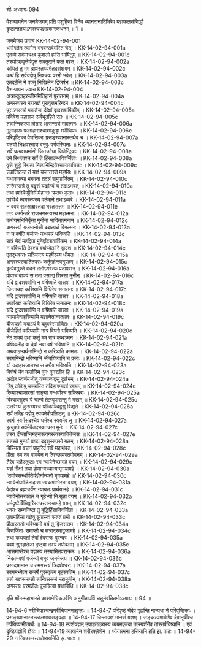श्रीः
अध्यायः 094

वैशम्पायनेन जनमेजयम् प्रति पशुहिंसां विनैव ध्यानदानादिभिरेव यज्ञफलसंसिद्धौ दृष्टान्ततयाऽगस्त्ययज्ञप्रकारकथनम् ॥ 1 ॥

जनमेजय उवाच 	KK-14-02-94-001  
धर्मागतेन त्यागेन भगवन्सर्वमस्ति चेत् ।	KK-14-02-94-001a  
एतन्मे सर्वमाचक्ष्व कुशलो ह्यसि भाषितुम् ॥	KK-14-02-94-001c  
तस्योञ्छवृत्तेर्यद्वृत्तं सक्तुदाने फलं महत् ।	KK-14-02-94-002a  
कथितं तु मम ब्रह्मंस्तथ्यमेतदसंशयम् ॥	KK-14-02-94-002c  
कथं हि सर्वयज्ञेषु निश्चयः परमो भवेत् ।	KK-14-02-94-003a  
एतदर्हसि मे वक्तुं निखिलेन द्विजर्षभ ॥	KK-14-02-94-003c  
वैशम्पायन उवाच 	KK-14-02-94-004  
अत्राप्युदाहरन्तीममितिहासं पुरातनम् ।	KK-14-02-94-004a  
अगस्त्यस्य महायज्ञे पुरावृत्तमरिन्दम ॥	KK-14-02-94-004c  
पुराऽगस्त्यो महातेजा दीक्षां द्वादशवार्षिकीम् ।	KK-14-02-94-005a  
प्रविवेश महाराज सर्वभूतहिते रतः ॥	KK-14-02-94-005c  
तत्राग्निकल्पा होतार आसन्सत्रे महात्मनः ।	KK-14-02-94-006a  
मूलाहाराः फलाहाराश्चाश्मकुट्टा मरीचिपाः ॥	KK-14-02-94-006c  
परिपृष्टिका वैघसिकाः प्रसङ्ख्यानास्तथैव च ।	KK-14-02-94-007a  
यतयो भिक्षवश्चात्र बभूवुः पर्यवस्थिताः ॥	KK-14-02-94-007c  
सर्वे प्रत्यक्षधर्माणो जितक्रोधा जितेन्द्रियाः ।	KK-14-02-94-008a  
दमे स्थिताश्च सर्वे ते हिंसादम्भविवर्जिताः ॥	KK-14-02-94-008a  
वृत्ते शुद्धे स्थिता नित्यमिन्द्रियैश्चाप्यबाधिताः ।	KK-14-02-94-009c  
उपातिष्ठन्त तं यज्ञं यजन्तस्ते महर्षयः ॥	KK-14-02-94-009a  
यथाशक्त्या भगवता तदन्नं समुपार्जितम् ।	KK-14-02-94-010c  
तस्मिन्सत्रे तु यद्वृत्तं यद्योग्यं च तदाऽभवत् ॥	KK-14-02-94-010a  
तथा ह्यनेकैर्मुनिभिर्महान्तः क्रतवः कृताः ।	KK-14-02-94-011c  
एवंविधे त्वगस्त्यस्य वर्तमाने तथाऽध्वरे ।	KK-14-02-94-011a  
न ववर्ष सहस्राक्षस्तदा भरतसत्तम ॥	KK-14-02-94-011e  
ततः कर्मान्तरे राजन्नगस्त्यस्य महात्मनः ।	KK-14-02-94-012a  
कथेयमभिनिर्वृत्ता मुनीनां भावितात्मनाम् ॥	KK-14-02-94-012c  
अगस्त्यो यजमानोसौ ददात्यन्नं विमत्सरः ।	KK-14-02-94-013a  
न च वर्षति पर्जन्यः कथमन्नं भविष्यति ॥	KK-14-02-94-013c  
सत्रं चेदं महद्विप्रा मुनेर्द्वादशवार्षिकम् ।	KK-14-02-94-014a  
न वर्षिष्यति देवश्च वर्षाण्येतानि द्वादश ॥	KK-14-02-94-014c  
एतद्भवन्तः सञ्चिन्त्य महर्षेरस्य धीमतः ।	KK-14-02-94-015a  
अगस्त्यस्यातितपसः कर्तुमर्हन्त्यनुग्रहम् ॥	KK-14-02-94-015c  
इत्येवमुक्ते वचने ततोऽगस्त्यः प्रतापवान् ।	KK-14-02-94-016a  
प्रोवाच वाक्यं स तदा प्रसाद्य शिरसा मुनीन् ॥	KK-14-02-94-016c  
यदि द्वादशवर्षाणि न वर्षिष्यति वासवः ।	KK-14-02-94-017a  
चिन्तायज्ञं करिष्यामि विधिरेष सनातनः ॥	KK-14-02-94-017c  
यदि द्वादशवर्षाणि न वर्षिष्यति वासवः ।	KK-14-02-94-018a  
स्पर्शयज्ञं करिष्यामि विधिरेष सनातनः ॥	KK-14-02-94-018c  
यदि द्वादशवर्षाणि न वर्षिष्यति वासवः ।	KK-14-02-94-019a  
व्यायामेनाहरिष्यामि यज्ञानेतान्यतव्रतः ॥	KK-14-02-94-019c  
बीजयज्ञो मयाऽयं वै बहुवर्षसमाचितः ।	KK-14-02-94-020a  
बीजैर्हितं करिष्यामि नात्र विघ्नो भविष्यति ॥	KK-14-02-94-020c  
नेदं शक्यं वृथा कर्तुं मम सत्रं कथञ्चन ।	KK-14-02-94-021a  
वर्षिष्यतीह वा देवो नवा वर्षं भविष्यति ॥	KK-14-02-94-021c  
अथवाऽभ्यर्थनामिन्द्रो न करिष्यति कामतः ।	KK-14-02-94-022a  
स्वयमिन्द्रो भविष्यामि जीवयिष्यामि च प्रजाः ॥	KK-14-02-94-022c  
यो यदाहारजातश्च स तथैव भविष्यति ।	KK-14-02-94-023a  
विशेषं चैव कर्तास्मि पुनः पुनरतीव हि ॥	KK-14-02-94-023c  
अद्येह स्वर्णमभ्येतु यच्चान्यद्वसु दुर्लभम् ।	KK-14-02-94-024a  
त्रिषु लोकेषु यच्चास्ति तदिहागम्यतां स्वयम् ॥	KK-14-02-94-024c  
दिव्याश्चाप्सरसां सङ्घा गन्धर्वाश्च सकिन्नराः ।	KK-14-02-94-025a  
विश्वावसुश्च ये चान्ये तेऽप्युपासन्तु मे मखम् ॥	KK-14-02-94-025c  
उत्तरेभ्यः कुरुभ्यश्च यत्किञ्चिद्वसु विद्यते ।	KK-14-02-94-026a  
सर्वं तदिह यज्ञेषु स्वयमेवोपतिष्ठतु ॥	KK-14-02-94-026c  
स्वर्गः स्वर्गसदश्चैव धर्मश्च स्वयमेव तु ।	KK-14-02-94-027a  
इत्युक्ते सर्वमेवैतदभवत्तपसा मुनेः ।	KK-14-02-94-027c  
तस्य दीप्ताग्निमहसस्त्वगस्त्यस्यातितेजसः ॥	KK-14-02-94-027e  
ततस्ते मुनयो हृष्टा ददृशुस्तपसो बलम् ।	KK-14-02-94-028a  
विस्मिता वचनं प्राहुरिदं सर्वे महार्थवत् ॥	KK-14-02-94-028c  
प्रीताः स्म तव वाक्येन न त्विच्छामस्तपोवनम् ।	KK-14-02-94-029a  
तैरेव यज्ञैस्तुष्टाः स्म न्यायेनेच्छामहे वयम् ॥	KK-14-02-94-029c  
यज्ञं दीक्षां तथा होमान्यच्चान्यन्मृगयामहे ।	KK-14-02-94-030a  
\'तयोस्सन्धर्षितैर्यज्ञैर्नान्यतो मृगयामहे ॥\'	KK-14-02-94-030c  
न्यायेनोपार्जिताहाराः स्वकर्माभिरता वयम् ।	KK-14-02-94-031a  
वेदांश्च ब्रह्मचर्येण न्यायतः प्रार्थयामहे ॥	KK-14-02-94-031c  
न्यायेनोत्तरकालं च गृहेभ्यो निःसृता वयम् ।	KK-14-02-94-032a  
धर्मदृष्टैर्विधिद्वारैस्तपस्तप्स्यामहे वयम् ॥	KK-14-02-94-032c  
भवतः सम्यगिष्टा तु बुद्धिर्हिंसाविवर्जिता ।	KK-14-02-94-033a  
एतामहिंसा यज्ञेषु ब्रूयास्त्वं सततं प्रभो ॥	KK-14-02-94-033c  
प्रीतास्ततो भविष्यामो वयं तु द्विजसत्तम ।	KK-14-02-94-034a  
विसर्जिताः समाप्तौ च सत्रादस्माद्व्रजामहे ॥	KK-14-02-94-034c  
तथा कथयतां तेषां देवराजः पुरन्दरः ।	KK-14-02-94-035a  
ववर्ष सुमहातेजा दृष्ट्वा तस्य तपोबलम् ॥	KK-14-02-94-035c  
आसमाप्तेश्च यज्ञस्य तस्यामितपराक्रमः ।	KK-14-02-94-036a  
निकामवर्षी पर्जन्यो बभूव जनमेजय ॥	KK-14-02-94-036c  
प्रसादयामास च तमगस्त्यं त्रिदशेश्वरः ।	KK-14-02-94-037a  
स्वयमभ्येत्य राजर्षे पुरस्कृत्य बृहस्पतिम् ॥	KK-14-02-94-037c  
ततो यज्ञसमाप्तौ तान्विससर्ज महामुनीन् ।	KK-14-02-94-038a  
अगस्त्यः परमप्रीतः पूजयित्वा यथाविधि ॥ 	KK-14-02-94-038c  

इति श्रीमन्महाभारते आश्वमेधिकपर्वणि अनुगीतापर्वि चतुर्नवतितमोऽध्यायः ॥ 94 ॥

14-94-6 मरीचिपाश्चन्द्रमरीचिपानमातृप्ताः ॥ 14-94-7 परिपृष्टं चेदेव गृह्णन्ति नान्यथा मे परिपृष्टिकाः । प्रसङ्ख्यानास्तत्कालमात्रसङ्ग्रहाः ॥ 14-94-17 चिन्तायज्ञं मानसं यज्ञम् । सङ्कल्पमात्रेणैव देवानृषींश्च तर्पयिष्यामीत्यर्थः ॥ 14-94-18 स्पर्शयज्ञम् उपाहृतद्रव्यस्य व्ययमकृत्वा तत्स्पर्शेनैव तांस्तर्पयिष्यामि । एवं दृष्टियज्ञोपि ज्ञेयः ॥ 14-94-19 व्यायामेन शरीरक्लेशेन । ध्येयात्मना हरिष्यामि हति झ. पाठः ॥ 14-94-29 न त्विच्छामस्तपोव्ययमिति झ. पाठः ॥
